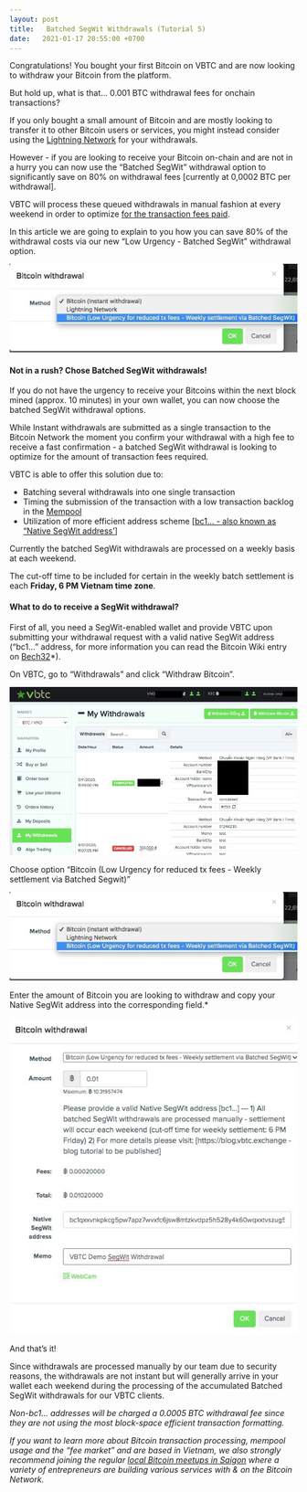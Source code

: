```yaml
---
layout: post
title:   Batched SegWit Withdrawals (Tutorial 5)
date:   2021-01-17 20:55:00 +0700
---
```

Congratulations! You bought your first Bitcoin on VBTC and are now looking to withdraw your Bitcoin from the platform.

But hold up, what is that… 0.001 BTC withdrawal fees for onchain transactions?

If you only bought a small amount of Bitcoin and are mostly looking to transfer it to other Bitcoin users or services, you might instead consider using the [Lightning Network](https://blog.vbtc.exchange/2020/how-to-withdraw-bitcoin-lightning-network-tutorial-3) for your withdrawals.

However - if you are looking to receive your Bitcoin on-chain and are not in a hurry you can now use the “Batched SegWit” withdrawal option to significantly save on 80% on withdrawal fees [currently at 0,0002 BTC per withdrawal].

VBTC will process these queued withdrawals in manual fashion at every weekend in order to optimize [for the transaction fees paid](http://mempool.space).

In this article we are going to explain to you how you can save 80% of the withdrawal costs via our new “Low Urgency - Batched SegWit” withdrawal option.

![](/assets/posts/2021-01-17-batched-segwit-withdrawals-tutorial-5/image1.jpg)

#### Not in a rush? Chose Batched SegWit withdrawals!

If you do not have the urgency to receive your Bitcoins within the next block mined (approx. 10 minutes) in your own wallet, you can now choose the batched SegWit withdrawal options.

While Instant withdrawals are submitted as a single transaction to the Bitcoin Network the moment you confirm your withdrawal with a high fee to receive a fast confirmation - a batched SegWit withdrawal is looking to optimize for the amount of transaction fees required.

VBTC is able to offer this solution due to:
- Batching several withdrawals into one single transaction
- Timing the submission of the transaction with a low transaction backlog in the [Mempool](http://mempool.space)
- Utilization of more efficient address scheme [[bc1… - also known as “Native SegWit address’](https://en.bitcoin.it/wiki/Invoice_address)]

Currently the batched SegWit withdrawals are processed on a weekly basis at each weekend.

The cut-off time to be included for certain in the weekly batch settlement is each **Friday, 6 PM Vietnam time zone**.
 
#### What to do to receive a SegWit withdrawal?

First of all, you need a SegWit-enabled wallet and provide VBTC upon submitting your withdrawal request with a valid native SegWit address (“bc1…” address, for more information you can read the Bitcoin Wiki entry on [Bech32](https://en.bitcoin.it/wiki/Bech32 "Bech32")*).

On VBTC, go to “Withdrawals” and click “Withdraw Bitcoin”.

![](/assets/posts/2021-01-17-batched-segwit-withdrawals-tutorial-5/image3.jpg)

Choose option “Bitcoin (Low Urgency for reduced tx fees - Weekly settlement via Batched Segwit)”

![](/assets/posts/2021-01-17-batched-segwit-withdrawals-tutorial-5/image1.jpg)

Enter the amount of Bitcoin you are looking to withdraw and copy your Native SegWit address into the corresponding field.*

![](/assets/posts/2021-01-17-batched-segwit-withdrawals-tutorial-5/image2.jpg)

And that’s it!

Since withdrawals are processed manually by our team due to security reasons, the withdrawals are not instant but will generally arrive in your wallet each weekend during the processing of the accumulated Batched SegWit withdrawals for our VBTC clients.
 
*Non-bc1… addresses will be charged a 0.0005 BTC withdrawal fee since they are not using the most block-space efficient transaction formatting.* 

*If you want to learn more about Bitcoin transaction processing, mempool usage and the “fee market” and are based in Vietnam, we also strongly recommend joining the regular [local Bitcoin meetups in Saigon](http://bitcoinsaigon.org/) where a variety of entrepreneurs are building various services with & on the Bitcoin Network.*
